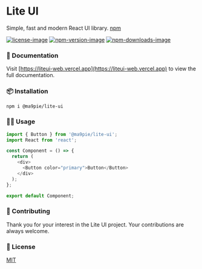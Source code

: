 #  Lite UI
Simple, fast and modern React UI library. [npm](https://www.npmjs.com/package/@ma9pie/lite-ui)

[npm-url]: https://www.npmjs.com/package/@ma9pie/lite-ui
[license-image]: https://img.shields.io/badge/license-MIT-red.svg
[npm-version-image]: https://img.shields.io/npm/v/@ma9pie/lite-ui.svg
[npm-downloads-image]: https://img.shields.io/npm/dt/@ma9pie/lite-ui.svg

[![license-image]][npm-url] [![npm-version-image]][npm-url] [![npm-downloads-image]][npm-url]

### 📄 Documentation
Visit [https://liteui-web.vercel.app](https://liteui-web.vercel.app) to view the full documentation.

### 📦 Installation
```bash
npm i @ma9pie/lite-ui
```

### 👨‍💻 Usage
```javascript
import { Button } from '@ma9pie/lite-ui';
import React from 'react';

const Component = () => {
  return (
    <div>
      <Button color="primary">Button</Button>
    </div>
  );
};

export default Component;
```

### 🤝 Contributing 
Thank you for your interest in the Lite UI project. Your contributions are always welcome.

### 📜 License
[MIT](https://choosealicense.com/licenses/mit/)